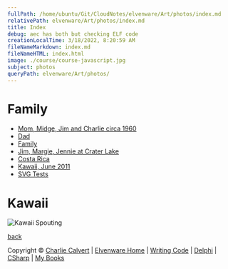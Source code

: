 ```yaml
---
fullPath: /home/ubuntu/Git/CloudNotes/elvenware/Art/photos/index.md
relativePath: elvenware/Art/photos/index.md
title: Index
debug: aec has both but checking ELF code
creationLocalTime: 3/18/2022, 8:20:59 AM
fileNameMarkdown: index.md
fileNameHTML: index.html
image: ./course/course-javascript.jpg
subject: photos
queryPath: elvenware/Art/photos/
---
```


<!-- toc -->
<!-- tocstop -->

<div id="container">

Family
======

<div class="section">

- [Mom, Midge, Jim and Charlie circa 1960](mom/index.html)
- [Dad](Dad/Dad.html)
- [Family](Family/Family.html)
- [Jim, Margie, Jennie at Crater Lake](2003_11_CraterLake/index.html)
- [Costa Rica](CostaRica/default.html)
- [Kawaii, June 2011](2011_06_Kawaii/index.html)
- [SVG Tests](Svg/index.html)

</div>

Kawaii
======

![Kawaii Spouting ][kawaii-rainbow]
<div>

[kawaii-rainbow]:https://s3.amazonaws.com/s3bucket01.elvenware.com/elf-photos/2011_06_Kawaii/Kawaii_m_408.png

[back](../../index.html)

</div>

Copyright © [Charlie Calvert](../../index.html) | [Elvenware
Home](../../index.html) | [Writing Code](../../development/index.html) |
[Delphi](../../development/delphi/index.html) |
[CSharp](../../development/csharp/index.html) | [My
Books](../../books/index.html)

</div>
